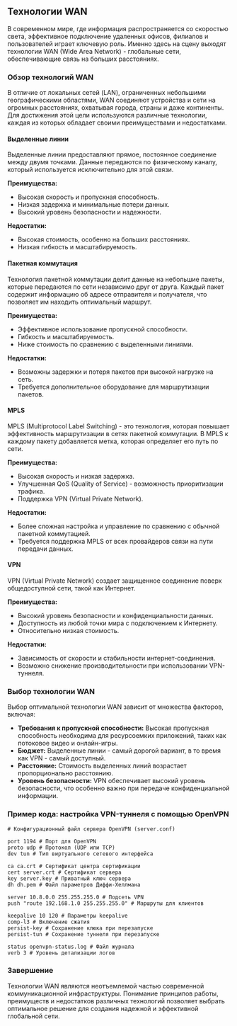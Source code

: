 ## Технологии WAN

В современном мире, где информация распространяется со скоростью света, эффективное подключение удаленных офисов, филиалов и пользователей играет ключевую роль. Именно здесь на сцену выходят технологии WAN (Wide Area Network) - глобальные сети, обеспечивающие связь на больших расстояниях.

### Обзор технологий WAN

В отличие от локальных сетей (LAN), ограниченных небольшими географическими областями, WAN соединяют устройства и сети на огромных расстояниях, охватывая города, страны и даже континенты.  Для достижения этой цели используются различные технологии, каждая из которых обладает своими преимуществами и недостатками. 

#### Выделенные линии

Выделенные линии предоставляют прямое, постоянное соединение между двумя точками. Данные передаются по физическому каналу, который используется исключительно для этой связи. 

**Преимущества:**

* Высокая скорость и пропускная способность.
* Низкая задержка и минимальные потери данных.
* Высокий уровень безопасности и надежности.

**Недостатки:**

* Высокая стоимость, особенно на больших расстояниях.
* Низкая гибкость и масштабируемость.

#### Пакетная коммутация

Технология пакетной коммутации делит данные на небольшие пакеты, которые передаются по сети независимо друг от друга. Каждый пакет содержит информацию об адресе отправителя и получателя, что позволяет им находить оптимальный маршрут.

**Преимущества:**

* Эффективное использование пропускной способности.
* Гибкость и масштабируемость.
* Ниже стоимость по сравнению с выделенными линиями.

**Недостатки:**

* Возможны задержки и потеря пакетов при высокой нагрузке на сеть.
* Требуется дополнительное оборудование для маршрутизации пакетов.

#### MPLS

MPLS (Multiprotocol Label Switching) - это технология, которая повышает эффективность маршрутизации в сетях пакетной коммутации. В MPLS к каждому пакету добавляется метка, которая определяет его путь по сети. 

**Преимущества:**

* Высокая скорость и низкая задержка.
* Улучшенная QoS (Quality of Service) - возможность приоритизации трафика.
* Поддержка VPN (Virtual Private Network).

**Недостатки:**

* Более сложная настройка и управление по сравнению с обычной пакетной коммутацией.
* Требуется поддержка MPLS от всех провайдеров связи на пути передачи данных.

#### VPN

VPN (Virtual Private Network) создает защищенное соединение поверх общедоступной сети, такой как Интернет. 

**Преимущества:**

* Высокий уровень безопасности и конфиденциальности данных.
* Доступность из любой точки мира с подключением к Интернету.
* Относительно низкая стоимость.

**Недостатки:**

* Зависимость от скорости и стабильности интернет-соединения.
* Возможно снижение производительности при использовании VPN-туннеля.

### Выбор технологии WAN

Выбор оптимальной технологии WAN зависит от множества факторов, включая:

* **Требования к пропускной способности:** Высокая пропускная способность необходима для ресурсоемких приложений, таких как потоковое видео и онлайн-игры.
* **Бюджет:** Выделенные линии - самый дорогой вариант, в то время как VPN - самый доступный.
* **Расстояние:** Стоимость выделенных линий возрастает пропорционально расстоянию.
* **Уровень безопасности:** VPN обеспечивает высокий уровень безопасности, что особенно важно при передаче конфиденциальной информации.

### Пример кода: настройка VPN-туннеля с помощью OpenVPN

```
# Конфигурационный файл сервера OpenVPN (server.conf)

port 1194 # Порт для OpenVPN
proto udp # Протокол (UDP или TCP)
dev tun # Тип виртуального сетевого интерфейса

ca ca.crt # Сертификат центра сертификации
cert server.crt # Сертификат сервера
key server.key # Приватный ключ сервера
dh dh.pem # Файл параметров Диффи-Хеллмана

server 10.8.0.0 255.255.255.0 # Подсеть VPN
push "route 192.168.1.0 255.255.255.0" # Маршруты для клиентов

keepalive 10 120 # Параметры keepalive
comp-l3 # Включение сжатия
persist-key # Сохранение клюка при перезапуске
persist-tun # Сохранение туннеля при перезапуске

status openvpn-status.log # Файл журнала
verb 3 # Уровень детализации логов
```

### Завершение

Технологии WAN являются неотъемлемой частью современной коммуникационной инфраструктуры. Понимание принципов работы, преимуществ и недостатков различных технологий позволяет выбрать оптимальное решение для создания надежной и эффективной глобальной сети. 
